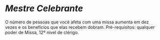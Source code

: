 # *Mestre Celebrante*

O número de pessoas que você afeta com uma missa aumenta em dez vezes e os benefícios que elas recebem dobram. Pré-requisitos: qualquer poder de Missa, 12º nível de clérigo.
